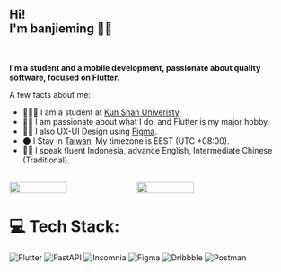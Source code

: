 <!-- <img src = "images/Wave.gif" alt = "Ciao" height = 25 width = 25 /> -->
<h2> Hi! <br>I'm banjieming 👩‍💻 </h2></br>

**I'm a student and a mobile development, passionate about quality software, focused on Flutter.**

A few facts about me:

- 👨🏻‍🎓 I am a student at [Kun Shan Univeristy](https://eng-www.ksu.edu.tw/).
- 👩‍💻 I am passionate about what I do, and Flutter is my major hobby.
- ✍🏻 I also UX-UI Design using [Figma](https://www.figma.com/).
- 🌑 I Stay in [Taiwan](https://www.google.com/maps/place/Kota+Tainan/@23.3158891,120.1376961,7.25z/data=!4m13!1m7!3m6!1s0x346e7ccc953ffe13:0xd47f4caaa5dc764e!2sKota+Tainan!3b1!8m2!3d22.9998999!4d120.2268758!3m4!1s0x346e7ccc953ffe13:0xd47f4caaa5dc764e!8m2!3d22.9998999!4d120.2268758). My timezone is EEST (UTC
  +08:00).
- 🧑🏻 I speak fluent Indonesia, advance English, Intermediate Chinese (Traditional).

<br />
<div style="display: flex; align-items: center;">
<img width="45%" src="https://github-readme-stats.vercel.app/api?username=roaa94&show_icons=true&count_private=true&hide_title=false&theme=gruvbox"/>

<img width="45%" src="https://github-readme-streak-stats.herokuapp.com?user=gruvbox&theme=dracula&date_format=M%20j%5B%2C%20Y%5D"/>
</div>

# 💻 Tech Stack:
![Flutter](https://img.shields.io/badge/Flutter-%2302569B.svg?style=for-the-badge&logo=Flutter&logoColor=white) ![FastAPI](https://img.shields.io/badge/FastAPI-005571?style=for-the-badge&logo=fastapi) ![Insomnia](https://img.shields.io/badge/Insomnia-black?style=for-the-badge&logo=insomnia&logoColor=5849BE) 	![Figma](https://img.shields.io/badge/figma-%23F24E1E.svg?style=for-the-badge&logo=figma&logoColor=white) ![Dribbble](https://img.shields.io/badge/Dribbble-EA4C89?style=for-the-badge&logo=dribbble&logoColor=white) ![Postman](https://img.shields.io/badge/Postman-FF6C37?style=for-the-badge&logo=postman&logoColor=white)
